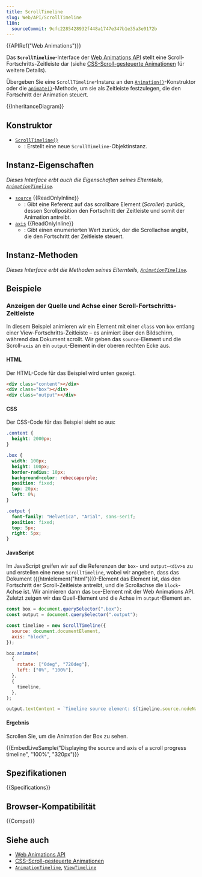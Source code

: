 ```yaml
---
title: ScrollTimeline
slug: Web/API/ScrollTimeline
l10n:
  sourceCommit: 9cfc2285428932f448a1747e347b1e35a3e0172b
---
```


{{APIRef("Web Animations")}}

Das **`ScrollTimeline`**-Interface der [Web Animations API](/de/docs/Web/API/Web_Animations_API) stellt eine Scroll-Fortschritts-Zeitleiste dar (siehe [CSS-Scroll-gesteuerte Animationen](/de/docs/Web/CSS/CSS_scroll-driven_animations) für weitere Details).

Übergeben Sie eine `ScrollTimeline`-Instanz an den [`Animation()`](/de/docs/Web/API/Animation/Animation)-Konstruktor oder die [`animate()`](/de/docs/Web/API/Element/animate)-Methode, um sie als Zeitleiste festzulegen, die den Fortschritt der Animation steuert.

{{InheritanceDiagram}}

## Konstruktor

- [`ScrollTimeline()`](/de/docs/Web/API/ScrollTimeline/ScrollTimeline)
  - : Erstellt eine neue `ScrollTimeline`-Objektinstanz.

## Instanz-Eigenschaften

_Dieses Interface erbt auch die Eigenschaften seines Elternteils, [`AnimationTimeline`](/de/docs/Web/API/AnimationTimeline)._

- [`source`](/de/docs/Web/API/ScrollTimeline/source) {{ReadOnlyInline}}
  - : Gibt eine Referenz auf das scrollbare Element (_Scroller_) zurück, dessen Scrollposition den Fortschritt der Zeitleiste und somit der Animation antreibt.
- [`axis`](/de/docs/Web/API/ScrollTimeline/axis) {{ReadOnlyInline}}
  - : Gibt einen enumerierten Wert zurück, der die Scrollachse angibt, die den Fortschritt der Zeitleiste steuert.

## Instanz-Methoden

_Dieses Interface erbt die Methoden seines Elternteils, [`AnimationTimeline`](/de/docs/Web/API/AnimationTimeline)._

## Beispiele

### Anzeigen der Quelle und Achse einer Scroll-Fortschritts-Zeitleiste

In diesem Beispiel animieren wir ein Element mit einer `class` von `box` entlang einer View-Fortschritts-Zeitleiste – es animiert über den Bildschirm, während das Dokument scrollt. Wir geben das `source`-Element und die Scroll-`axis` an ein `output`-Element in der oberen rechten Ecke aus.

#### HTML

Der HTML-Code für das Beispiel wird unten gezeigt.

```html
<div class="content"></div>
<div class="box"></div>
<div class="output"></div>
```

#### CSS

Der CSS-Code für das Beispiel sieht so aus:

```css
.content {
  height: 2000px;
}

.box {
  width: 100px;
  height: 100px;
  border-radius: 10px;
  background-color: rebeccapurple;
  position: fixed;
  top: 20px;
  left: 0%;
}

.output {
  font-family: "Helvetica", "Arial", sans-serif;
  position: fixed;
  top: 5px;
  right: 5px;
}
```

#### JavaScript

Im JavaScript greifen wir auf die Referenzen der `box`- und `output`-`<div>`s zu und erstellen eine neue `ScrollTimeline`, wobei wir angeben, dass das Dokument ({{htmlelement("html")}})-Element das Element ist, das den Fortschritt der Scroll-Zeitleiste antreibt, und die Scrollachse die `block`-Achse ist. Wir animieren dann das `box`-Element mit der Web Animations API. Zuletzt zeigen wir das Quell-Element und die Achse im `output`-Element an.

```js
const box = document.querySelector(".box");
const output = document.querySelector(".output");

const timeline = new ScrollTimeline({
  source: document.documentElement,
  axis: "block",
});

box.animate(
  {
    rotate: ["0deg", "720deg"],
    left: ["0%", "100%"],
  },
  {
    timeline,
  },
);

output.textContent = `Timeline source element: ${timeline.source.nodeName}. Timeline scroll axis: ${timeline.axis}`;
```

#### Ergebnis

Scrollen Sie, um die Animation der Box zu sehen.

{{EmbedLiveSample("Displaying the source and axis of a scroll progress timeline", "100%", "320px")}}

## Spezifikationen

{{Specifications}}

## Browser-Kompatibilität

{{Compat}}

## Siehe auch

- [Web Animations API](/de/docs/Web/API/Web_Animations_API)
- [CSS-Scroll-gesteuerte Animationen](/de/docs/Web/CSS/CSS_scroll-driven_animations)
- [`AnimationTimeline`](/de/docs/Web/API/AnimationTimeline), [`ViewTimeline`](/de/docs/Web/API/ViewTimeline)
